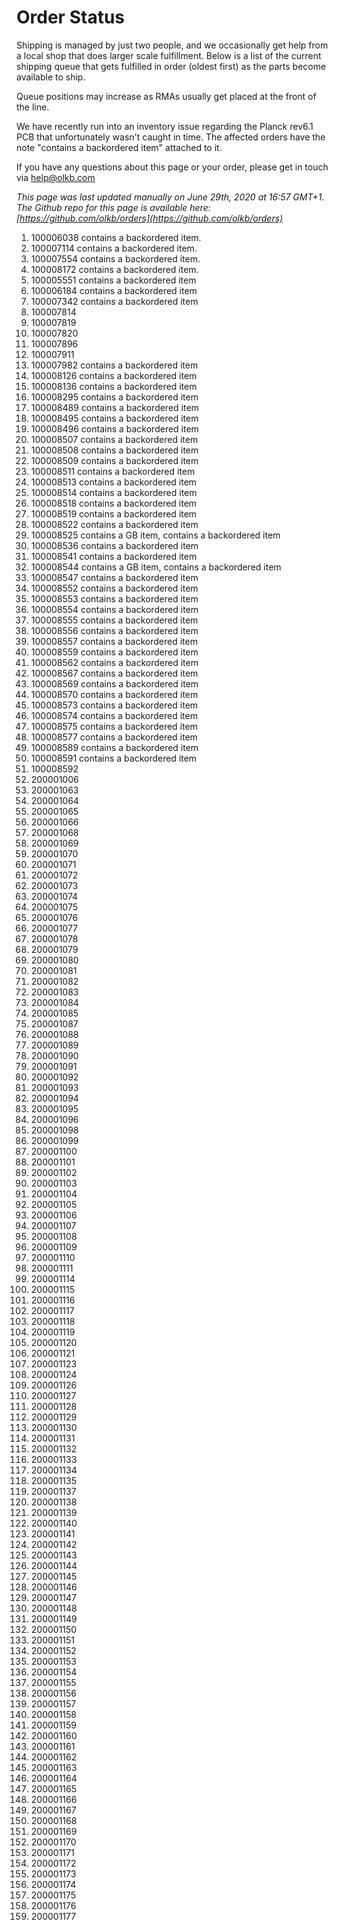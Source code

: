 # Order Status

Shipping is managed by just two people, and we occasionally get help from a local shop that does larger scale fulfillment. Below is a list of the current shipping queue that gets fulfilled in order (oldest first) as the parts become available to ship.

Queue positions may increase as RMAs usually get placed at the front of the line.

We have recently run into an inventory issue regarding the Planck rev6.1 PCB that unfortunately wasn't caught in time. The affected orders have the note "contains a backordered item" attached to it.

If you have any questions about this page or your order, please get in touch via help@olkb.com

*This page was last updated manually on June 29th, 2020 at 16:57 GMT+1. The Github repo for this page is available here: [https://github.com/olkb/orders](https://github.com/olkb/orders)*

 1. 100006038 contains a backordered item.
 2. 100007114 contains a backordered item.
 3. 100007554 contains a backordered item.
 4. 100008172 contains a backordered item.
 5. 100005551 contains a backordered item
 6. 100006184 contains a backordered item
 7. 100007342 contains a backordered item
 8. 100007814
 9. 100007819
 10. 100007820
 11. 100007896
 12. 100007911
 13. 100007982 contains a backordered item
 14. 100008126 contains a backordered item
 15. 100008136 contains a backordered item
 16. 100008295 contains a backordered item
 17. 100008489 contains a backordered item
 18. 100008495 contains a backordered item
 19. 100008496 contains a backordered item
 20. 100008507 contains a backordered item
 21. 100008508 contains a backordered item
 22. 100008509 contains a backordered item
 23. 100008511 contains a backordered item
 24. 100008513 contains a backordered item
 25. 100008514 contains a backordered item
 26. 100008518 contains a backordered item
 27. 100008519 contains a backordered item
 28. 100008522 contains a backordered item
 29. 100008525 contains a GB item, contains a backordered item
 30. 100008536 contains a backordered item
 31. 100008541 contains a backordered item
 32. 100008544 contains a GB item, contains a backordered item
 33. 100008547 contains a backordered item
 34. 100008552 contains a backordered item
 35. 100008553 contains a backordered item
 36. 100008554 contains a backordered item
 37. 100008555 contains a backordered item
 38. 100008556 contains a backordered item
 39. 100008557 contains a backordered item
 40. 100008559 contains a backordered item
 41. 100008562 contains a backordered item
 42. 100008567 contains a backordered item
 43. 100008569 contains a backordered item
 44. 100008570 contains a backordered item
 45. 100008573 contains a backordered item
 46. 100008574 contains a backordered item
 47. 100008575 contains a backordered item
 48. 100008577 contains a backordered item
 49. 100008589 contains a backordered item
 50. 100008591 contains a backordered item
 51. 100008592
 52. 200001006
 53. 200001063
 54. 200001064
 55. 200001065
 56. 200001066
 57. 200001068
 58. 200001069
 59. 200001070
 60. 200001071
 61. 200001072
 62. 200001073
 63. 200001074
 64. 200001075
 65. 200001076
 66. 200001077
 67. 200001078
 68. 200001079
 69. 200001080
 70. 200001081
 71. 200001082
 72. 200001083
 73. 200001084
 74. 200001085
 75. 200001087
 76. 200001088
 77. 200001089
 78. 200001090
 79. 200001091
 80. 200001092
 81. 200001093
 82. 200001094
 83. 200001095
 84. 200001096
 85. 200001098
 86. 200001099
 87. 200001100
 88. 200001101
 89. 200001102
 90. 200001103
 91. 200001104
 92. 200001105
 93. 200001106
 94. 200001107
 95. 200001108
 96. 200001109
 97. 200001110
 98. 200001111
 99. 200001114
 100. 200001115
 101. 200001116
 102. 200001117
 103. 200001118
 104. 200001119
 105. 200001120
 106. 200001121
 107. 200001123
 108. 200001124
 109. 200001126
 110. 200001127
 111. 200001128
 112. 200001129
 113. 200001130
 114. 200001131
 115. 200001132
 116. 200001133
 117. 200001134
 118. 200001135
 119. 200001137
 120. 200001138
 121. 200001139
 122. 200001140
 123. 200001141
 124. 200001142
 125. 200001143
 126. 200001144
 127. 200001145
 128. 200001146
 129. 200001147
 130. 200001148
 131. 200001149
 132. 200001150
 133. 200001151
 134. 200001152
 135. 200001153
 136. 200001154
 137. 200001155
 138. 200001156
 139. 200001157
 140. 200001158
 141. 200001159
 142. 200001160
 143. 200001161
 144. 200001162
 145. 200001163
 146. 200001164
 147. 200001165
 148. 200001166
 149. 200001167
 150. 200001168
 151. 200001169
 152. 200001170
 153. 200001171
 154. 200001172
 155. 200001173
 156. 200001174
 157. 200001175
 158. 200001176
 159. 200001177
